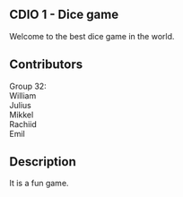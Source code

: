 ## CDIO 1 - Dice game

Welcome to the best dice game in the world.

## Contributors

Group 32: <br />
William <br />
Julius <br />
Mikkel <br />
Rachiid <br />
Emil <br />

## Description

It is a fun game.
